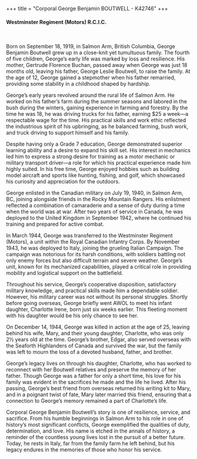 +++
title = "Corporal George Benjamin BOUTWELL - K42746"
+++

#### Westminster Regiment (Motors) R.C.I.C.
<br>


Born on September 18, 1919, in Salmon Arm, British Columbia, George Benjamin Boutwell grew up in a close-knit yet tumultuous family. The fourth of five children, George’s early life was marked by loss and resilience. 
His mother, Gertrude Florence Buchan, passed away when George was just 18 months old, leaving his father, George Leslie Boutwell, to raise the family. 
At the age of 12, George gained a stepmother when his father remarried, providing some stability in a childhood shaped by hardship.

George’s early years revolved around the rural life of Salmon Arm. He worked on his father’s farm during the summer seasons and labored in the bush during the winters, gaining experience in farming and forestry. 
By the time he was 18, he was driving trucks for his father, earning $25 a week—a respectable wage for the time. His practical skills and work ethic reflected the industrious spirit of his upbringing, as he balanced farming, bush work, and truck driving to support himself and his family.

Despite having only a Grade 7 education, George demonstrated superior learning ability and a desire to expand his skill set. His interest in mechanics led him to express a strong desire for training as a motor mechanic or military transport driver—a role for which his practical experience made him highly suited. 
In his free time, George enjoyed hobbies such as building model aircraft and sports like hunting, fishing, and golf, which showcased his curiosity and appreciation for the outdoors.

George enlisted in the Canadian military on July 19, 1940, in Salmon Arm, BC, joining alongside friends in the Rocky Mountain Rangers. His enlistment reflected a combination of camaraderie and a sense of duty during a time when the world was at war. After two years of service in Canada, he was deployed to the United Kingdom in September 1942, where he continued his training and prepared for active combat.

In March 1944, George was transferred to the Westminster Regiment (Motors), a unit within the Royal Canadian Infantry Corps. By November 1943, he was deployed to Italy, joining the grueling Italian Campaign. 
The campaign was notorious for its harsh conditions, with soldiers battling not only enemy forces but also difficult terrain and severe weather. George’s unit, known for its mechanized capabilities, played a critical role in providing mobility and logistical support on the battlefield.

Throughout his service, George’s cooperative disposition, satisfactory military knowledge, and practical skills made him a dependable soldier. However, his military career was not without its personal struggles. 
Shortly before going overseas, George briefly went AWOL to meet his infant daughter, Charlotte Irene, born just six weeks earlier. This fleeting moment with his daughter would be his only chance to see her.

On December 14, 1944, George was killed in action at the age of 25, leaving behind his wife, Mary, and their young daughter, Charlotte, who was only 2½ years old at the time. 
George’s brother, Edgar, also served overseas with the Seaforth Highlanders of Canada and survived the war, but the family was left to mourn the loss of a devoted husband, father, and brother.

George’s legacy lives on through his daughter, Charlotte, who has worked to reconnect with her Boutwell relatives and preserve the memory of her father. Though George was a father for only a short time, his love for his family was evident in the sacrifices he made and the life he lived. 
After his passing, George’s best friend from overseas returned his writing kit to Mary, and in a poignant twist of fate, Mary later married this friend, ensuring that a connection to George’s memory remained a part of Charlotte’s life.

Corporal George Benjamin Boutwell’s story is one of resilience, service, and sacrifice. 
From his humble beginnings in Salmon Arm to his role in one of history’s most significant conflicts, George exemplified the qualities of duty, determination, and love. His name is etched in the annals of history, a reminder of the countless young lives lost in the pursuit of a better future. 
Today, he rests in Italy, far from the family farm he left behind, but his legacy endures in the memories of those who honor his service.

